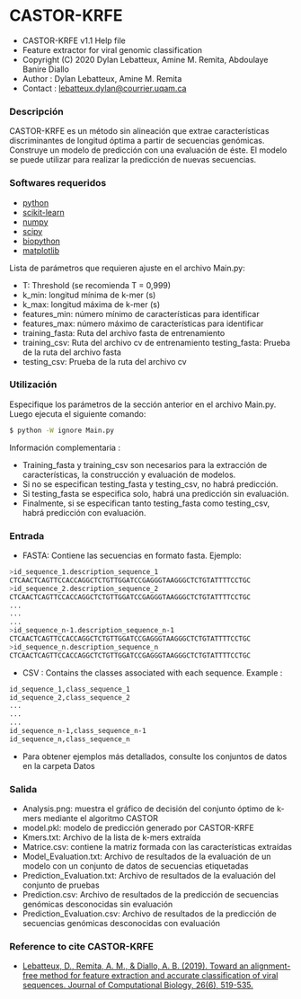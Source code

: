 # CASTOR-KRFE
* CASTOR-KRFE v1.1 Help file																		  
* Feature extractor for viral genomic classification                               
* Copyright (C) 2020  Dylan Lebatteux, Amine M. Remita, Abdoulaye Banire Diallo    
* Author : Dylan Lebatteux, Amine M. Remita													  
* Contact : lebatteux.dylan@courrier.uqam.ca

### Descripción
 CASTOR-KRFE es un método sin alineación que extrae características discriminantes de longitud óptima a partir de secuencias genómicas. Construye un modelo de predicción con una evaluación de éste. El modelo se puede utilizar para realizar la predicción de nuevas secuencias.

### Softwares requeridos
* [python](https://www.python.org/downloads/) 
* [scikit-learn](https://scikit-learn.org/stable/install.html) 
* [numpy](https://numpy.org/install/)
* [scipy](https://www.scipy.org/install.html)                        
* [biopython](https://biopython.org/wiki/Download)    
* [matplotlib](https://matplotlib.org/users/installing.html) 

Lista de parámetros que requieren ajuste en el archivo Main.py:
* T: Threshold (se recomienda T = 0,999)
* k_min: longitud mínima de k-mer (s)
* k_max: longitud máxima de k-mer (s)
* features_min: número mínimo de características para identificar
* features_max: número máximo de características para identificar
* training_fasta: Ruta del archivo fasta de entrenamiento
* training_csv: Ruta del archivo cv de entrenamiento
testing_fasta: Prueba de la ruta del archivo fasta
* testing_csv: Prueba de la ruta del archivo cv

### Utilización
Especifique los parámetros de la sección anterior en el archivo Main.py.
Luego ejecuta el siguiente comando:
```sh
$ python -W ignore Main.py 
```
Información complementaria :
- Training_fasta y training_csv son necesarios para la extracción de características, la construcción y evaluación de modelos.
- Si no se especifican testing_fasta y testing_csv, no habrá predicción.
- Si testing_fasta se especifica solo, habrá una predicción sin evaluación.
- Finalmente, si se especifican tanto testing_fasta como testing_csv, habrá predicción con evaluación.

### Entrada
* FASTA: Contiene las secuencias en formato fasta. Ejemplo: 
```sh
>id_sequence_1.description_sequence_1 
CTCAACTCAGTTCCACCAGGCTCTGTTGGATCCGAGGGTAAGGGCTCTGTATTTTCCTGC 
>id_sequence_2.description_sequence_2						
CTCAACTCAGTTCCACCAGGCTCTGTTGGATCCGAGGGTAAGGGCTCTGTATTTTCCTGC
...
...
...
>id_sequence_n-1.description_sequence_n-1												 
CTCAACTCAGTTCCACCAGGCTCTGTTGGATCCGAGGGTAAGGGCTCTGTATTTTCCTGC 
>id_sequence_n.description_sequence_n															 
CTCAACTCAGTTCCACCAGGCTCTGTTGGATCCGAGGGTAAGGGCTCTGTATTTTCCTGC 
```

* CSV :  Contains the classes associated with each sequence. Example :
```sh
id_sequence_1,class_sequence_1																 
id_sequence_2,class_sequence_2																		 
...																		 
...																			 
...	
id_sequence_n-1,class_sequence_n-1																 
id_sequence_n,class_sequence_n	
```

* Para obtener ejemplos más detallados, consulte los conjuntos de datos en la carpeta Datos

### Salida
* Analysis.png: muestra el gráfico de decisión del conjunto óptimo de k-mers mediante el algoritmo CASTOR
* model.pkl: modelo de predicción generado por CASTOR-KRFE
* Kmers.txt: Archivo de la lista de k-mers extraída
* Matrice.csv: contiene la matriz formada con las características extraídas
* Model_Evaluation.txt: Archivo de resultados de la evaluación de un modelo con un conjunto de datos de secuencias etiquetadas
* Prediction_Evaluation.txt: Archivo de resultados de la evaluación del conjunto de pruebas
* Prediction.csv: Archivo de resultados de la predicción de secuencias genómicas desconocidas sin evaluación
* Prediction_Evaluation.csv: Archivo de resultados de la predicción de secuencias genómicas desconocidas con evaluación

### Reference to cite CASTOR-KRFE
* [Lebatteux, D., Remita, A. M., & Diallo, A. B. (2019). Toward an alignment-free method for feature extraction and accurate classification of viral sequences. Journal of Computational Biology, 26(6), 519-535.](https://www.liebertpub.com/doi/pdfplus/10.1089/cmb.2018.0239)
                                                                                   
